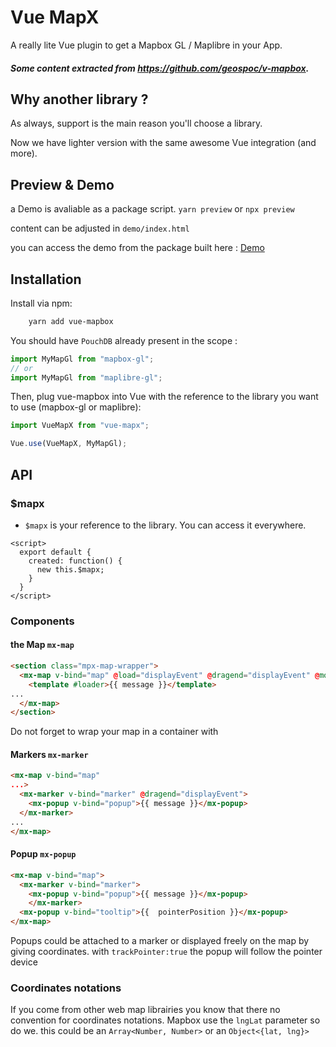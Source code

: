 # Vue MapX

A really lite Vue plugin to get a Mapbox GL / Maplibre in your App.

##### Some content extracted from https://github.com/geospoc/v-mapbox.

## Why another library ?
 As always, support is the main reason you'll choose a library. 

 Now we have lighter version with the same awesome Vue integration (and more).

## Preview & Demo
a Demo is avaliable as a package script.
`yarn preview` or `npx preview`

content can be adjusted in `demo/index.html`

you can access the demo from the package built here : [Demo](./demo/index.html)

## Installation
Install via npm:
```sh
    yarn add vue-mapbox
```

You should have `PouchDB` already present in the scope :
```javascript
import MyMapGl from "mapbox-gl";
// or
import MyMapGl from "maplibre-gl";
```

Then, plug vue-mapbox into Vue with the reference to the library you want to use (mapbox-gl or maplibre):
```javascript
import VueMapX from "vue-mapx";

Vue.use(VueMapX, MyMapGl);
```

## API
### $mapx

* `$mapx` is your reference to the library. You can access it everywhere.

```vue
<script>
  export default {
    created: function() {
      new this.$mapx;
    }
  }
</script>
```

### Components

#### the Map `mx-map`

```html
<section class="mpx-map-wrapper">
  <mx-map v-bind="map" @load="displayEvent" @dragend="displayEvent" @mousemove="pointerPosition = $event.lngLat">
    <template #loader>{{ message }}</template>
...
  </mx-map>
</section>
```
Do not forget to wrap your map in a container with 

#### Markers `mx-marker`

```html
<mx-map v-bind="map" 
...>
  <mx-marker v-bind="marker" @dragend="displayEvent">
    <mx-popup v-bind="popup">{{ message }}</mx-popup>
  </mx-marker>
...
</mx-map>
```
#### Popup `mx-popup`

```html
<mx-map v-bind="map">
  <mx-marker v-bind="marker">
    <mx-popup v-bind="popup">{{ message }}</mx-popup>
    </mx-marker>
  <mx-popup v-bind="tooltip">{{  pointerPosition }}</mx-popup>
</mx-map>
```
Popups could be attached to a marker or displayed freely on the map by giving coordinates.
with `trackPointer:true` the popup will follow the pointer device

### Coordinates notations

If you come from other web map librairies you know that there no convention for coordinates notations. Mapbox use the `lngLat` parameter so do we. this could be an `Array<Number, Number>` or an `Object<{lat, lng}>`
